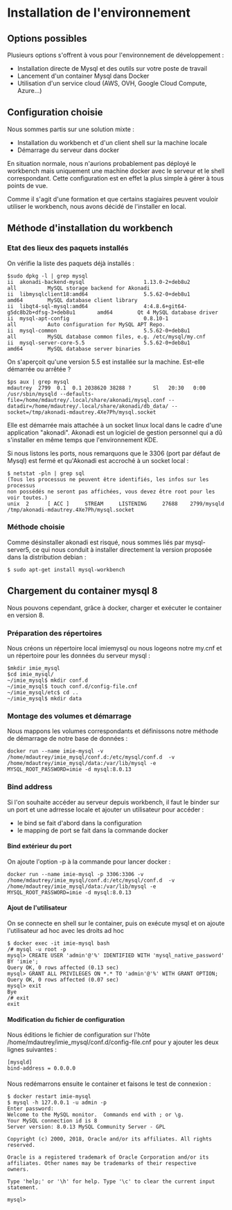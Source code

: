 # Installation de l'environnement
## Options possibles
Plusieurs options s'offrent à vous pour l'environnement de développement :
- Installation directe de Mysql et des outils sur votre poste de travail
- Lancement d'un container Mysql dans Docker
- Utilisation d'un service cloud (AWS, OVH, Google Cloud Compute, Azure...)

## Configuration choisie
Nous sommes partis sur une solution mixte :
- Installation du workbench et d'un client shell sur la machine locale
- Démarrage du serveur dans docker

En situation normale, nous n'aurions probablement pas déployé le workbench mais uniquement une machine docker avec le serveur et le shell correspondant. Cette configuration est en effet la plus simple à gérer à tous points de vue.

Comme il s'agit d'une formation et que certains stagiaires peuvent vouloir utiliser le workbench, nous avons décidé de l'installer en local.

## Méthode d'installation du workbench
### Etat des lieux des paquets installés
On vérifie la liste des paquets déjà installés : 
```
$sudo dpkg -l | grep mysql
ii  akonadi-backend-mysql                   1.13.0-2+deb8u2                            all          MySQL storage backend for Akonadi
ii  libmysqlclient18:amd64                  5.5.62-0+deb8u1                            amd64        MySQL database client library
ii  libqt4-sql-mysql:amd64                  4:4.8.6+git64-g5dc8b2b+dfsg-3+deb8u1       amd64        Qt 4 MySQL database driver
ii  mysql-apt-config                        0.8.10-1                                   all          Auto configuration for MySQL APT Repo.
ii  mysql-common                            5.5.62-0+deb8u1                            all          MySQL database common files, e.g. /etc/mysql/my.cnf
ii  mysql-server-core-5.5                   5.5.62-0+deb8u1                            amd64        MySQL database server binaries
```
On s'aperçoit qu'une version 5.5 est installée sur la machine. Est-elle démarrée ou arrêtée ?
```
$ps aux | grep mysql
mdautrey  2799  0.1  0.1 2038620 38288 ?       Sl   20:30   0:00 /usr/sbin/mysqld --defaults-file=/home/mdautrey/.local/share/akonadi/mysql.conf --datadir=/home/mdautrey/.local/share/akonadi/db_data/ --socket=/tmp/akonadi-mdautrey.4Xe7Ph/mysql.socket
```
Elle est démarrée mais attachée à un socket linux local dans le cadre d'une application "akonadi". Akonadi est un logiciel de gestion personnel qui a dû s'installer en même temps que l'environnement KDE.

Si nous listons les ports, nous remarquons que le 3306 (port par défaut de Mysql) est fermé et qu'Akonadi est accroché à un socket local :
```
$ netstat -pln | grep sql
(Tous les processus ne peuvent être identifiés, les infos sur les processus
non possédés ne seront pas affichées, vous devez être root pour les voir toutes.)
unix  2      [ ACC ]     STREAM     LISTENING     27688    2799/mysqld         /tmp/akonadi-mdautrey.4Xe7Ph/mysql.socket
```
### Méthode choisie
Comme désinstaller akonadi est risqué, nous sommes liés par mysql-server5, ce qui nous conduit à installer directement la version proposée dans la distribution debian :
```
$ sudo apt-get install mysql-workbench
```
## Chargement du container mysql 8
Nous pouvons cependant, grâce à docker, charger et exécuter le container en version 8.
### Préparation des répertoires
Nous créons un répertoire local imiemysql ou nous logeons notre my.cnf et un répertoire pour les données du serveur mysql :
```
$mkdir imie_mysql
$cd imie_mysql/
~/imie_mysql$ mkdir conf.d
~/imie_mysql$ touch conf.d/config-file.cnf
~/imie_mysql/etc$ cd ..
~/imie_mysql$ mkdir data
```

### Montage des volumes et démarrage
Nous mappons les volumes correspondants et définissons notre méthode de démarrage de notre base de données :
```
docker run --name imie-mysql -v /home/mdautrey/imie_mysql/conf.d:/etc/mysql/conf.d  -v /home/mdautrey/imie_mysql/data:/var/lib/mysql -e MYSQL_ROOT_PASSWORD=imie -d mysql:8.0.13
```

### Bind address
Si l'on souhaite accéder au serveur depuis workbench, il faut le binder sur un port et une adrresse locale et ajouter un utilisateur pour accéder :
- le bind se fait d'abord dans la configuration
- le mapping de port se fait dans la commande docker

#### Bind extérieur du port
On ajoute l'option -p à la commande pour lancer docker :
```
docker run --name imie-mysql -p 3306:3306 -v /home/mdautrey/imie_mysql/conf.d:/etc/mysql/conf.d  -v /home/mdautrey/imie_mysql/data:/var/lib/mysql -e MYSQL_ROOT_PASSWORD=imie -d mysql:8.0.13
```


#### Ajout de l'utilisateur
On se connecte en shell sur le container, puis on exécute mysql et on ajoute l'utilisateur ad hoc avec les droits ad hoc
```
$ docker exec -it imie-mysql bash
/# mysql -u root -p
mysql> CREATE USER 'admin'@'%' IDENTIFIED WITH 'mysql_native_password' BY 'imie';
Query OK, 0 rows affected (0.13 sec)
mysql> GRANT ALL PRIVILEGES ON *.* TO 'admin'@'%' WITH GRANT OPTION;
Query OK, 0 rows affected (0.07 sec)
mysql> exit
Bye
/# exit
exit
```

#### Modification du fichier de configuration
Nous éditions le fichier de configuration sur l'hôte /home/mdautrey/imie_mysql/conf.d/config-file.cnf pour y ajouter les deux lignes suivantes :
```
[mysqld]
bind-address = 0.0.0.0
```
####
Nous redémarrons ensuite le container et faisons le test de connexion :
```
$ docker restart imie-mysql
$ mysql -h 127.0.0.1 -u admin -p
Enter password: 
Welcome to the MySQL monitor.  Commands end with ; or \g.
Your MySQL connection id is 8
Server version: 8.0.13 MySQL Community Server - GPL

Copyright (c) 2000, 2018, Oracle and/or its affiliates. All rights reserved.

Oracle is a registered trademark of Oracle Corporation and/or its
affiliates. Other names may be trademarks of their respective
owners.

Type 'help;' or '\h' for help. Type '\c' to clear the current input statement.

mysql> 
```





